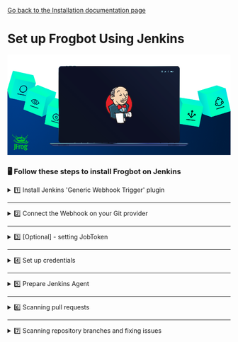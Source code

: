[Go back to the Installation documentation page](../../../README.md)

# Set up Frogbot Using Jenkins

<div align="center">
<img src="../../../images/jenkins-logo.png" width="800">
</div>

### 🖥️ Follow these steps to install Frogbot on Jenkins

<details>
  <summary>1️⃣ Install Jenkins 'Generic Webhook Trigger' plugin </summary>

From your Jenkins dashboard navigate to **Manage Jenkins** > **Manage Plugins** and select the **Available** tab.
Use the search bar to find **Generic Webhook Trigger** ([more info](https://plugins.jenkins.io/generic-webhook-trigger/)).

</details>

---
<details>
  <summary>2️⃣ Connect the Webhook on your Git provider </summary>

<details>
      <summary>Bitbucket Server</summary>

- Webhook URL: `JENKINS_URL/generic-webhook-trigger/invoke`
- Go to repository settings, select Webhooks, and create a new webhook.
  <img src="../../../images/bitbucket-webhook-setup.png">
- Set the webhook URL `https://jenkinsUrl/generic-webhook-trigger/invoke`
  <img src="../../../images/bitbucketserver-create-webhook.png">
</details>

<details>
    <summary>GitHub</summary>

- Webhook URL: `JENKINS_URL/generic-webhook-trigger/invoke`
- Go to repository settings and create a new webhook:
  <img src="../../../images/github-new-webhook.png">

- Add a new webhook:
  <img src="../../../images/github-webhook-setup.png">

- Set up trigger:
  <img src="../../../images/github-trigger-event.png">

</details>

<details>
  <summary>Azure Repos</summary>

- Webhook URL: `JENKINS_URL/generic-webhook-trigger/invoke`
- [Set Up Azure Repos Jenkins Webhook](https://learn.microsoft.com/en-us/azure/devops/service-hooks/services/jenkins?view=azure-devops)

</details>

<details>
   <summary>GitLab</summary>

- Go to your project settings and select webhooks.
- Set up a webhook with merge request events.
- Fill in the URL: `JENKINS URL/generic-webhook-trigger/invoke`
  <img src="../../../images/GitLab_webhook.png">

</details>

</details>

---
<details>
  <summary>3️⃣ [Optional] - setting JobToken</summary>

  - When using the plugin in several jobs, you will have the same URL trigger all jobs. If you
    want to trigger only a certain job you can use the **JobToken** in the URL to specify what job needs to be executed.
  - Webhook URL with **JobToken** : `JENKINS_URL/generic-webhook-trigger/invoke?token=MyJobToken`
  - On some Git providers the JobToken is called Secret Token.
  - Read more [JobToken Docs](https://plugins.jenkins.io/generic-webhook-trigger/#plugin-content-trigger-only-specific-job)
</details>

---
<details>
  <summary>4️⃣ Set up credentials</summary>

- Set up the following credentials using Jenkins credentials functionality, as **Secret Text**:
    - **JF_URL** - JFrog Platform URL (Example: "https://acme.jfrog.io")
    - **JF_ACCESS_TOKEN** *or* **JF_USER** & **JF_PASSWORD** - JFrog Credentials
    - **JF_GIT_TOKEN** - access token with read&write access to the Git repository
- [How to use credentials with Jenkins](https://www.jenkins.io/doc/book/using/using-credentials/)

</details>

---
<details>
  <summary>5️⃣ Prepare Jenkins Agent</summary>

- It is necessary to have the package manager corresponding to the repository installed on the machine. For example, for
  an npm project, npm must be installed.

</details>

---
<details>
  <summary>6️⃣ Scanning pull requests</summary>
Create a new pipeline with the following jenkinsfile: [Scan Pull Request Jenkinsfile](scan-pull-request.jenkinsfile)
  
<img src="../../../images/jenkins-pipeline-select.png" width="650"> 

Make sure to enable the build trigger.
<img src="../../../images/jenkins-build-trigger.png">

</details>

---
<details>
  <summary>7️⃣ Scanning repository branches and fixing issues</summary>
Create a new pipeline with the following jenkinsfile: [Scan Repository Jenkinsfile](scan-repository.jenkinsfile)
  
<img src="../../../images/jenkins-pipeline-select.png" width="650">  

</details>
